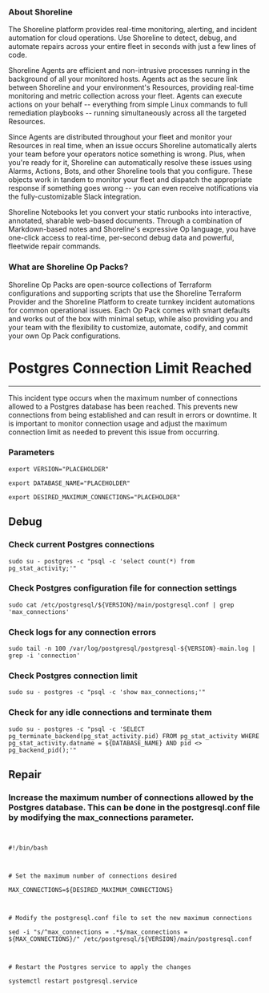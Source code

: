 
### About Shoreline
The Shoreline platform provides real-time monitoring, alerting, and incident automation for cloud operations. Use Shoreline to detect, debug, and automate repairs across your entire fleet in seconds with just a few lines of code.

Shoreline Agents are efficient and non-intrusive processes running in the background of all your monitored hosts. Agents act as the secure link between Shoreline and your environment's Resources, providing real-time monitoring and metric collection across your fleet. Agents can execute actions on your behalf -- everything from simple Linux commands to full remediation playbooks -- running simultaneously across all the targeted Resources.

Since Agents are distributed throughout your fleet and monitor your Resources in real time, when an issue occurs Shoreline automatically alerts your team before your operators notice something is wrong. Plus, when you're ready for it, Shoreline can automatically resolve these issues using Alarms, Actions, Bots, and other Shoreline tools that you configure. These objects work in tandem to monitor your fleet and dispatch the appropriate response if something goes wrong -- you can even receive notifications via the fully-customizable Slack integration.

Shoreline Notebooks let you convert your static runbooks into interactive, annotated, sharable web-based documents. Through a combination of Markdown-based notes and Shoreline's expressive Op language, you have one-click access to real-time, per-second debug data and powerful, fleetwide repair commands.

### What are Shoreline Op Packs?
Shoreline Op Packs are open-source collections of Terraform configurations and supporting scripts that use the Shoreline Terraform Provider and the Shoreline Platform to create turnkey incident automations for common operational issues. Each Op Pack comes with smart defaults and works out of the box with minimal setup, while also providing you and your team with the flexibility to customize, automate, codify, and commit your own Op Pack configurations.

# Postgres Connection Limit Reached
---

This incident type occurs when the maximum number of connections allowed to a Postgres database has been reached. This prevents new connections from being established and can result in errors or downtime. It is important to monitor connection usage and adjust the maximum connection limit as needed to prevent this issue from occurring.

### Parameters
```shell
export VERSION="PLACEHOLDER"

export DATABASE_NAME="PLACEHOLDER"

export DESIRED_MAXIMUM_CONNECTIONS="PLACEHOLDER"
```

## Debug

### Check current Postgres connections
```shell
sudo su - postgres -c "psql -c 'select count(*) from pg_stat_activity;'"
```

### Check Postgres configuration file for connection settings
```shell
sudo cat /etc/postgresql/${VERSION}/main/postgresql.conf | grep 'max_connections'
```

### Check logs for any connection errors
```shell
sudo tail -n 100 /var/log/postgresql/postgresql-${VERSION}-main.log | grep -i 'connection'
```

### Check Postgres connection limit
```shell
sudo su - postgres -c "psql -c 'show max_connections;'"
```

### Check for any idle connections and terminate them
```shell
sudo su - postgres -c "psql -c 'SELECT pg_terminate_backend(pg_stat_activity.pid) FROM pg_stat_activity WHERE pg_stat_activity.datname = ${DATABASE_NAME} AND pid <> pg_backend_pid();'"
```

## Repair

### Increase the maximum number of connections allowed by the Postgres database. This can be done in the postgresql.conf file by modifying the max_connections parameter.
```shell


#!/bin/bash



# Set the maximum number of connections desired

MAX_CONNECTIONS=${DESIRED_MAXIMUM_CONNECTIONS}



# Modify the postgresql.conf file to set the new maximum connections

sed -i "s/^max_connections = .*$/max_connections = ${MAX_CONNECTIONS}/" /etc/postgresql/${VERSION}/main/postgresql.conf



# Restart the Postgres service to apply the changes

systemctl restart postgresql.service


```